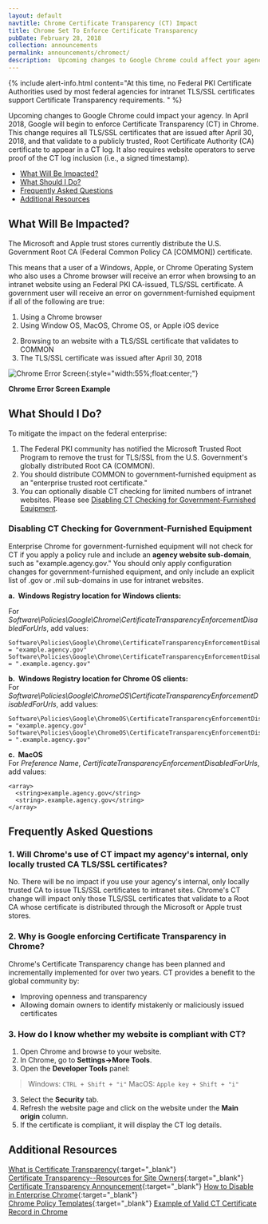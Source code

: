 ```yaml
---
layout: default
navtitle: Chrome Certificate Transparency (CT) Impact
title: Chrome Set To Enforce Certificate Transparency
pubDate: February 28, 2018
collection: announcements
permalink: announcements/chromect/
description:  Upcoming changes to Google Chrome could affect your agency. This change requires all TLS/SSL certificates to appear in a CT log when they validate to a Root CA certificate distributed through an Operating System (OS) trust store. The Microsoft and Apple Trust Stores currently distribute the U.S. Government Root CA (Federal Common Policy CA) certificate. This impact is expected to occur in **April 2018**.<br><br>
---
```


{% include alert-info.html content="At this time, no Federal PKI Certificate Authorities used by most federal agencies for intranet TLS/SSL certificates support Certificate Transparency requirements. " %}

Upcoming changes to Google Chrome could impact your agency. In April 2018, Google will begin to enforce Certificate Transparency (CT) in Chrome. This change requires all TLS/SSL certificates that are issued after April 30, 2018, and that validate to a publicly trusted, Root Certificate Authority (CA) certificate to appear in a CT log. It also requires website operators to serve proof of the CT log inclusion (i.e., a signed timestamp).

- [What Will Be Impacted?](#what-will-be-impacted)
- [What Should I Do?](#what-should-i-do)
- [Frequently Asked Questions](#frequently-asked-questions)
- [Additional Resources](#additional-resources)

## What Will Be Impacted?
<!--Should we say that when the FPKI removes the trust bit for COMMON from the Microsoft trust store, the Google CT problem will go away for Windows users?-->
The Microsoft and Apple trust stores currently distribute the U.S. Government Root CA (Federal Common Policy CA [COMMON]) certificate.  

This means that a user of a Windows, Apple, or Chrome Operating System who also uses a Chrome browser will receive an error when browsing to an intranet website using an Federal PKI CA-issued, TLS/SSL certificate. A government user will receive an error on government-furnished equipment if all of the following are true: 

1. Using a Chrome browser 
2. Using Window OS, MacOS, Chrome OS, or Apple iOS device
<!--Does Chrome OS also rely on MS and Apple trust stores' Root CA certificates to confirm the trustworthiness of SSL/TLS certificates that validate to COMMON?  Chromium Projects say the root certificate policy for Chrome OS is forthcoming but I couldn't find anything published yet.--->
2. Browsing to an website with a TLS/SSL certificate that validates to COMMON
3. The TLS/SSL certificate was issued after April 30, 2018

![Chrome Error Screen]({{site.baseurl}}/img/google_ct_hot_topic_error.png){:style="width:55%;float:center;"}

**Chrome Error Screen Example**  

## What Should I Do?
To mitigate the impact on the federal enterprise:  

1. The Federal PKI community has notified the Microsoft Trusted Root Program to remove the trust for TLS/SSL from the U.S. Government's globally distributed Root CA (COMMON).
2. You should distribute COMMON to government-furnished equipment as an "enterprise trusted root certificate."
3. You can optionally disable CT checking for limited numbers of intranet websites. Please see [Disabling CT Checking for Government-Furnished Equipment](#disabling-ct-checking-for-government-furnished-equipment).

### Disabling CT Checking for Government-Furnished Equipment

Enterprise Chrome for government-furnished equipment will not check for CT if you apply a policy rule<!--via group policy object?--> and include an **agency website sub-domain**, such as "example.agency.gov."   You should only apply configuration changes for government-furnished equipment, and only include an explicit list of .gov or .mil sub-domains in use for intranet websites.

**a.&nbsp;&nbsp;Windows Registry location for Windows clients:**<br>

For _Software\Policies\Google\Chrome\CertificateTransparencyEnforcementDisabledForUrls_, add values:

   ```
   Software\Policies\Google\Chrome\CertificateTransparencyEnforcementDisabledForUrls\1 = "example.agency.gov"
   Software\Policies\Google\Chrome\CertificateTransparencyEnforcementDisabledForUrls\2 = ".example.agency.gov"
   ```

**b.&nbsp;&nbsp;Windows Registry location for Chrome OS clients:**<br>
For _Software\Policies\Google\ChromeOS\CertificateTransparencyEnforcementDisabledForUrls_, add values:

   ```
   Software\Policies\Google\ChromeOS\CertificateTransparencyEnforcementDisabledForUrls\1 = "example.agency.gov"
   Software\Policies\Google\ChromeOS\CertificateTransparencyEnforcementDisabledForUrls\2 = ".example.agency.gov"
   ```

**c.&nbsp;&nbsp;MacOS**<br>
For _Preference Name_, _CertificateTransparencyEnforcementDisabledForUrls_, add values:<br>

   ```
   <array>
     <string>example.agency.gov</string>
     <string>.example.agency.gov</string>
   </array>
   ```
<!--Deleted Andoid instruction-->

## Frequently Asked Questions

### 1. Will Chrome's use of CT impact my agency's internal, only locally trusted CA TLS/SSL certificates?

No. There will be no impact if you use your agency's internal, only locally trusted CA to issue TLS/SSL certificates to intranet sites. Chrome's CT change will impact only those TLS/SSL certificates that validate to a Root CA whose certificate is distributed through the Microsoft or Apple trust stores.

### 2. Why is Google enforcing Certificate Transparency in Chrome?

Chrome's Certificate Transparency change has been planned and incrementally implemented for over two years.  CT provides a benefit to the global community by:

- Improving openness and transparency
- Allowing domain owners to identify mistakenly or maliciously issued certificates 

### 3. How do I know whether my website is compliant with CT?
<!--Will try to validate with Ken that this is what exactly appears. I couldn't find the "Settings->More Tools" option under Chrome Settings and so couldn't find the "Developer Tools"-->
1. Open Chrome and browse to your website.<!--Won't you know that the website is compliant because you won't get a 404 error when you browse to it anymore?-->
2. In Chrome, go to **Settings->More Tools**.
3. Open the **Developer Tools** panel:
> Windows: `CTRL + Shift + "i"`
> MacOS: `Apple key + Shift + "i"`
3. Select the **Security** tab.
4. Refresh the website page and click on the website under the **Main origin** column.
5. If the certificate is compliant, it will display the CT log details.

## Additional Resources
<!--We could also reference RFC 6962, "Certificate Transparency," June 2013?-->
[What is Certificate Transparency](https://www.certificate-transparency.org/){:target="_blank"}  
[Certificate Transparency--Resources for Site Owners](https://sites.google.com/site/certificatetransparency/resources-for-site-owners){:target="_blank"}  
[Certificate Transparency Announcement](https://groups.google.com/a/chromium.org/forum/#!topic/ct-policy/78N3SMcqUGw){:target="_blank"}
[How to Disable in Enterprise Chrome](http://www.chromium.org/administrators/policy-list-3#CertificateTransparencyEnforcementDisabledForUrls){:target="_blank"}  
[Chrome Policy Templates](https://www.chromium.org/administrators/policy-templates){:target="_blank"}
[Example of Valid CT Certificate Record in Chrome](https://www.certificate-transparency.org/certificate-transparency-in-chrome)

